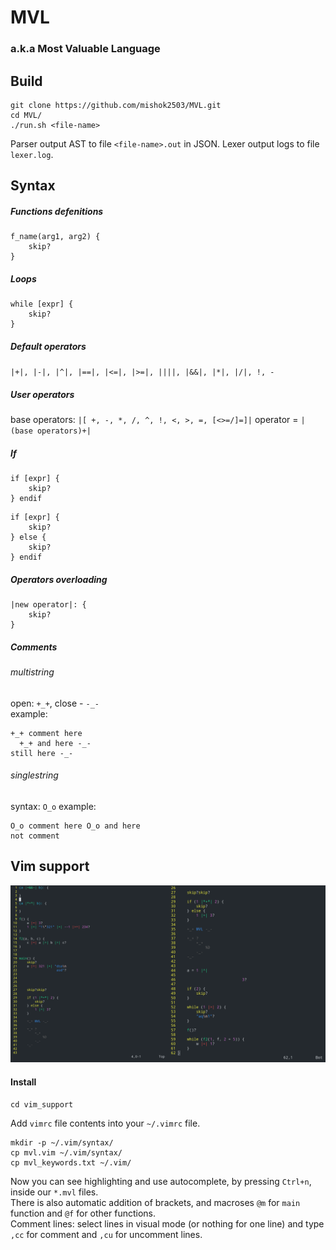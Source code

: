 # MVL
### a.k.a Most Valuable Language

## Build

```
git clone https://github.com/mishok2503/MVL.git
cd MVL/
./run.sh <file-name>
```
Parser output AST to file `<file-name>.out` in JSON. Lexer output logs to file `lexer.log`.
## Syntax

##### Functions defenitions

```
f_name(arg1, arg2) {
    skip?
}
```

##### Loops

```
while [expr] {
    skip?
}
```

##### Default operators
`|+|, |-|, |^|, |==|, |<=|, |>=|, ||||, |&&|, |*|, |/|, !, -`

##### User operators

base operators: `|[ +, -, *, /, ^, !, <, >, =, [<>=/]=]|`
operator = `|(base operators)+|`

##### If

```
if [expr] {
    skip?
} endif
```

```
if [expr] {
    skip?
} else {
    skip?
} endif
```

##### Operators overloading

```
|new operator|: {
    skip?
}
```

##### Comments
###### multistring
open: `+_+`, close - `-_-`  
example:
```
+_+ comment here 
  +_+ and here -_- 
still here -_-
```
###### singlestring
syntax: `O_o`
example:
```
O_o comment here O_o and here
not comment
```

## Vim support

![Alt text](vim_support/images/example.png)

#### Install

`cd vim_support`  

Add `vimrc` file contents into your `~/.vimrc` file.  

```
mkdir -p ~/.vim/syntax/
cp mvl.vim ~/.vim/syntax/
cp mvl_keywords.txt ~/.vim/

```

Now you can see highlighting and use autocomplete, by pressing `Ctrl+n`, inside our `*.mvl` files.  
There is also automatic addition of brackets, and macroses `@m` for `main` function and `@f` for other functions.  
Comment lines: select lines in visual mode (or nothing for one line) and type `,cc` for comment and `,cu` for uncomment lines.
